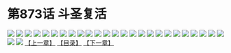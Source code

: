 # 第873话 斗圣复活
![](https://mhpic.xiaomingtaiji.net/comic/D/斗破苍穹/第873话F0_293008/1.jpg-zymk.middle.webp)
![](https://mhpic.xiaomingtaiji.net/comic/D/斗破苍穹/第873话F0_293008/2.jpg-zymk.middle.webp)
![](https://mhpic.xiaomingtaiji.net/comic/D/斗破苍穹/第873话F0_293008/3.jpg-zymk.middle.webp)
![](https://mhpic.xiaomingtaiji.net/comic/D/斗破苍穹/第873话F0_293008/4.jpg-zymk.middle.webp)
![](https://mhpic.xiaomingtaiji.net/comic/D/斗破苍穹/第873话F0_293008/5.jpg-zymk.middle.webp)
![](https://mhpic.xiaomingtaiji.net/comic/D/斗破苍穹/第873话F0_293008/6.jpg-zymk.middle.webp)
![](https://mhpic.xiaomingtaiji.net/comic/D/斗破苍穹/第873话F0_293008/7.jpg-zymk.middle.webp)
![](https://mhpic.xiaomingtaiji.net/comic/D/斗破苍穹/第873话F0_293008/8.jpg-zymk.middle.webp)
![](https://mhpic.xiaomingtaiji.net/comic/D/斗破苍穹/第873话F0_293008/9.jpg-zymk.middle.webp)
![](https://mhpic.xiaomingtaiji.net/comic/D/斗破苍穹/第873话F0_293008/10.jpg-zymk.middle.webp)
![](https://mhpic.xiaomingtaiji.net/comic/D/斗破苍穹/第873话F0_293008/11.jpg-zymk.middle.webp)
![](https://mhpic.xiaomingtaiji.net/comic/D/斗破苍穹/第873话F0_293008/12.jpg-zymk.middle.webp)
![](https://mhpic.xiaomingtaiji.net/comic/D/斗破苍穹/第873话F0_293008/13.jpg-zymk.middle.webp)
![](https://mhpic.xiaomingtaiji.net/comic/D/斗破苍穹/第873话F0_293008/14.jpg-zymk.middle.webp)
![](https://mhpic.xiaomingtaiji.net/comic/D/斗破苍穹/第873话F0_293008/15.jpg-zymk.middle.webp)
![](https://mhpic.xiaomingtaiji.net/comic/D/斗破苍穹/第873话F0_293008/16.jpg-zymk.middle.webp)
![](https://mhpic.xiaomingtaiji.net/comic/D/斗破苍穹/第873话F0_293008/17.jpg-zymk.middle.webp)
![](https://mhpic.xiaomingtaiji.net/comic/D/斗破苍穹/第873话F0_293008/18.jpg-zymk.middle.webp)
![](https://mhpic.xiaomingtaiji.net/comic/D/斗破苍穹/第873话F0_293008/19.jpg-zymk.middle.webp)
![](https://mhpic.xiaomingtaiji.net/comic/D/斗破苍穹/第873话F0_293008/20.jpg-zymk.middle.webp)
![](https://mhpic.xiaomingtaiji.net/comic/D/斗破苍穹/第873话F0_293008/21.jpg-zymk.middle.webp)
![](https://mhpic.xiaomingtaiji.net/comic/D/斗破苍穹/第873话F0_293008/22.jpg-zymk.middle.webp)
![](https://mhpic.xiaomingtaiji.net/comic/D/斗破苍穹/第873话F0_293008/23.jpg-zymk.middle.webp)
![](https://mhpic.xiaomingtaiji.net/comic/D/斗破苍穹/第873话F0_293008/24.jpg-zymk.middle.webp)
![](https://mhpic.xiaomingtaiji.net/comic/D/斗破苍穹/第873话F0_293008/25.jpg-zymk.middle.webp)
![](https://mhpic.xiaomingtaiji.net/comic/D/斗破苍穹/第873话F0_293008/26.jpg-zymk.middle.webp)
![](https://mhpic.xiaomingtaiji.net/comic/D/斗破苍穹/第873话F0_293008/27.jpg-zymk.middle.webp)
[【上一章】](./876.md)
[【目录】](./READMD.md)
[【下一章】](./878.md)
